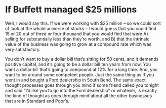 # If Buffett managed $25 millions

Well, I would say this. If we were working with $25 million – so we could sort of look at the whole universe of stocks – I would guess that you could find 15 or 20 out of three or four thousand that you would find that were A) selling for substantially less than they’re worth, and B) that the intrinsic value of the business was going to grow at a compound rate which was very satisfactory.

You don’t want to buy a dollar bill that’s sitting for 50 cents, and it demands positive capital, and it’s going to be a dollar bill ten years from now. You want a dollar bill that’s going to compound at 12% for a long time. And, you want to be around some competent people. Just the same thing as if you went in and bought a Ford dealership in South Bend. The same exact thought processes goes through you mind if some friend called you tonight and said “I’d like you to go into the Ford dealership” or whatever, is exactly the kind of thought as goes through mind about all the other businesses that are in Standard and Poor’s.
